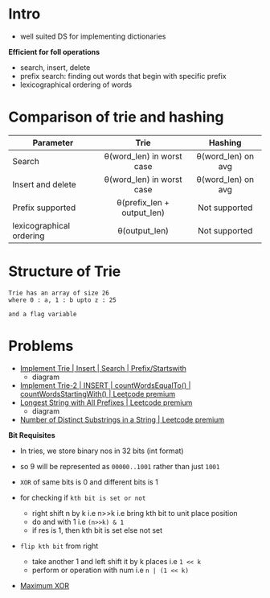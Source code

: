 # Intro

- well suited DS for implementing dictionaries 

**Efficient for foll operations**
- search, insert, delete
- prefix search: finding out words that begin with specific prefix
- lexicographical ordering of words

# Comparison of trie and hashing 

Parameter | Trie | Hashing
------- | :----------------: | :----------------: |
Search | θ(word_len) in worst case | θ(word_len) on avg
Insert and delete | θ(word_len) in worst case | θ(word_len) on avg
Prefix supported | θ(prefix_len + output_len) | Not supported
lexicographical ordering | θ(output_len) | Not supported

# Structure of Trie

```
Trie has an array of size 26
where 0 : a, 1 : b upto z : 25

and a flag variable
```

# Problems

- [Implement Trie | Insert | Search | Prefix/Startswith](trie.cpp)
    - diagram
- [Implement Trie-2 | INSERT | countWordsEqualTo() | countWordsStartingWith() | Leetcode premium](trie2.cpp)
- [Longest String with All Prefixes | Leetcode premium](Longest_str.cpp)
    - diagram
- [Number of Distinct Substrings in a String | Leetcode premium](count_distinct_substr.cpp)

**Bit Requisites**
- In tries, we store binary nos in 32 bits (int format)
- so 9 will be represented as ``00000..1001`` rather than just ``1001``
- `XOR` of same bits is 0 and different bits is 1
- for checking if `kth bit is set or not` 
    - right shift n by k i.e n>>k i.e bring kth bit to unit place position 
    - do and with 1 i.e ``(n>>k) & 1``
    - if res is 1, then kth bit is set else not set
- `flip kth bit` from right
    - take another 1 and left shift it by k places i.e `1 << k`
    - perform or operation with num i.e `n | (1 << k)`

- [Maximum XOR](max_xor.cpp)
